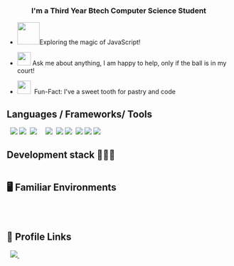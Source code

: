 ### <div align="center">I'm a Third Year Btech Computer Science Student</div>  
  

-  <img src="https://media.giphy.com/media/VgCDAzcKvsR6OM0uWg/giphy.gif" width="50" />Exploring the magic of JavaScript!   
  

-  <img src="https://media.giphy.com/media/lleGybkEAdmbVE8cKt/giphy.gif" width="30px">&nbsp;Ask me about anything, I am happy to help, only if the ball is in my court!  

- <img src="https://media.giphy.com/media/XcwC4EhQCnq4U/giphy.gif" width="30px">&nbsp; Fun-Fact: I've a sweet tooth for pastry and code   

<h2 id=lang>Languages / Frameworks/ Tools</h2>
<p>
<a href="https://www.github.com/"><img src="https://img.shields.io/badge/C-00599C?style=for-the-badge&logo=c&logoColor=white" alt="" srcset=""></a>
<a href="https://www.google.com/"><img src="https://img.shields.io/badge/C%2B%2B-00599C?style=for-the-badge&logo=c%2B%2B&logoColor=white" alt="" srcset=""></a>
<a href="https:www.google.com/"><img src="https://img.shields.io/badge/Java-ED8B00?style=for-the-badge&logo=java&logoColor=white"></a>
<a href="https:www.google.com/"><img src="https://img.shields.io/badge/PHP-777BB4?style=for-the-badge&logo=php&logoColor=white"></a>
<a href="https://www.python.org/"><img src="https://img.shields.io/badge/Python-white?style=for-the-badge&logo=python&logoColor=azure-blue" alt=""></a>
<a href="https://www.djangoproject.com/"><img src="https://img.shields.io/badge/Django-092E20?style=for-the-badge&logo=django&logoColor=white"></a>
<a href="https://developer.mozilla.org/en-US/docs/Web/HTML"><img src="https://img.shields.io/badge/HTML5-E34F26?style=for-the-badge&logo=html5&logoColor=white" alt="" srcset=""></a>
<a href="https://developer.mozilla.org/en-US/docs/Learn/CSS/First_steps/What_is_CSS"><img src="https://img.shields.io/badge/CSS3-264de4?style=for-the-badge&logo=css3&logoColor=white" alt="" srcset=""></a><a href="https://guides.github.com/features/mastering-markdown/"><img src="https://img.shields.io/badge/Markdown-000000?style=for-the-badge&logo=markdown&logoColor=white" alt="" srcset=""></a>
<a href="https://www.mongodb.com/"><img src="https://img.shields.io/badge/MongoDB-4EA94B?style=for-the-badge&logo=mongodb&logoColor=white" alt="" srcset=""></a>
<a href="https://www.mysql.com/"><img src="https://img.shields.io/badge/MySQL-00000F?style=for-the-badge&logo=mysql&logoColor=white" alt="" srcset=""></a>
<a href="https://mariadb.org/"><img src="https://img.shields.io/badge/MariaDB-003545?style=for-the-badge&logo=mariadb&logoColor=white"></a>
<a href="https://git-scm.com/"><img src="https://img.shields.io/badge/Git-F05032?style=for-the-badge&logo=git&logoColor=white" alt="" srcset=""></a>
<a href="https:www.javascript.com/"><img src="https://img.shields.io/badge/JavaScript-323330?style=for-the-badge&logo=javascript&logoColor=F7DF1E"></a>
<a href="https:www.google.com/"><img src="https://img.shields.io/badge/Bootstrap-563D7C?style=for-the-badge&logo=bootstrap&logoColor=white"></a>
<a href="hhtps://www.heroku.com/"><img src="https://img.shields.io/badge/Heroku-430098?style=for-the-badge&logo=heroku&logoColor=white" alt="" srcset=""></a>
<a href="https://www.oracle.com/in/cloud/"><img src="https://img.shields.io/badge/Oracle-F80000?style=for-the-badge&logo=oracle&logoColor=black"></a>
<a href="https:www.vercel.com/"><img src="https://img.shields.io/badge/Vercel-000000?style=for-the-badge&logo=vercel&logoColor=white"></a>
<a href="https://azure.microsoft.com/en-in"><img src="https://img.shields.io/badge/microsoft%20azure-0089D6?style=for-the-badge&logo=microsoft-azure&logoColor=white"></a>
<a href="https://www.replit.com/"><img src="https://img.shields.io/badge/replit-667881?style=for-the-badge&logo=replit&logoColor=white" alt="" srcset=""></a>
</p>

<h2>Development stack 👩🏻‍💻</h2>
<a href="https://code.visualstudio.com/"><img src="https://img.shields.io/badge/Visual_Studio_Code-0078D4?style=for-the-badge&logo=visual%20studio%20code&logoColor=white" alt="" srcset=""></a>

<h2>🖥 Familiar Environments</h2>
<p>
    <a href="https://ubuntu.com/"><img src="https://img.shields.io/badge/Ubuntu-E95420?style=for-the-badge&logo=ubuntu&logoColor=white" alt="" srcset=""></a>
    <a href="https://www.microsoft.com/en-in/windows"><img src="https://img.shields.io/badge/Windows-0078D6?style=for-the-badge&logo=windows&logoColor=white" alt="" srcset=""></a>
    <a href="https://www.android.com/"><img src="https://img.shields.io/badge/Android-3DDC84?style=for-the-badge&logo=android&logoColor=white" alt="" srcset=""></a>
</p>
    <a href="https://www.apple.com/in/ios/ios-14/"><img src="https://img.shields.io/badge/iOS-000000?style=for-the-badge&logo=ios&logoColor=white" alt="" srcset=""></a>

<h2>📎 Profile Links</h2>
<p>
    <a href="http://t.me/FaithfulKitten" target="_blank" rel="noopener noreferrer"><img src="https://img.shields.io/badge/Telegram-2CA5E0?style=for-the-badge&logo=telegram&logoColor=white" alt="" srcset=""></a>
    <a href="https://discordapp.com/users/498354230206267414"><img src="https://img.shields.io/badge/Discord-7289DA?style=for-the-badge&logo=discord&logoColor=white" alt=""></a>
    <a href="mailto:athena1433@naver.com">
  <img src="https://img.shields.io/badge/Gmail-D14836?style=for-the-badge&logo=gmail&logoColor=white" />
</a>
    <a href="https://open.spotify.com/user/31bwtxh2jd6ice4gdmhrqhje5zca"><img src="https://img.shields.io/badge/Spotify-1ED760?&style=for-the-badge&logo=spotify&logoColor=white" alt="" srcset=""></a>
<br>
<br>
